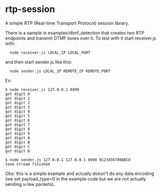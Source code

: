 # rtp-session

A simple RTP (Real-time Transport Protocol) session library.

There is a sample in examples/dtmf_detection that creates two RTP endpoints and transmit DTMF tones over it.
To test with it start receiver.js with:
```
  node receiver.js LOCAL_IP LOCAL_PORT
```
and then start sender.js like this:
```
  node sender.js LOCAL_IP REMOTE_IP REMOTE_PORT
```

Ex:

```
$ node receiver.js 127.0.0.1 8890
got digit 0
got digit 1
got digit 2
got digit 3
got digit 4
got digit 5
got digit 6
got digit 7
got digit 8
got digit 9
got digit A
got digit B
got digit C
got digit D
```

```
$ node sender.js 127.0.0.1 127.0.0.1 8890 0123456789ABCD
tone stream finished
```

Obs: this is a simple example and actually doesn't do any data encoding (we set payload_type=0 in the example code but we are not actually sending u-law packets).


